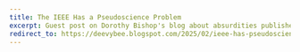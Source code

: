 ```yaml
---
title: The IEEE Has a Pseudoscience Problem
excerpt: Guest post on Dorothy Bishop's blog about absurdities published in the same catalogue as some of the world's top scientific venues.
redirect_to: https://deevybee.blogspot.com/2025/02/ieee-has-pseudoscience-problem.html
---
```

